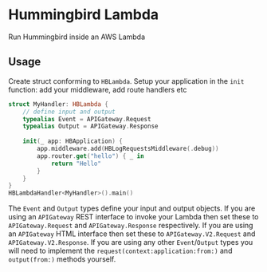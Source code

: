 # Hummingbird Lambda

Run Hummingbird inside an AWS Lambda

## Usage

Create struct conforming to `HBLambda`. Setup your application in the `init` function: add your middleware, add route handlers etc

```swift
struct MyHandler: HBLambda {
    // define input and output
    typealias Event = APIGateway.Request
    typealias Output = APIGateway.Response
    
    init(_ app: HBApplication) {
        app.middleware.add(HBLogRequestsMiddleware(.debug))
        app.router.get("hello") { _ in
            return "Hello"
        }
    }
}
HBLambdaHandler<MyHandler>().main()
```

The `Event` and `Output` types define your input and output objects. If you are using an `APIGateway` REST interface to invoke your Lambda then set these to `APIGateway.Request` and `APIGateway.Response` respectively. If you are using an `APIGateway` HTML interface then set these to `APIGateway.V2.Request` and `APIGateway.V2.Response`. If you are using any other `Event`/`Output` types you will need to implement the `request(context:application:from:)` and `output(from:)` methods yourself.
